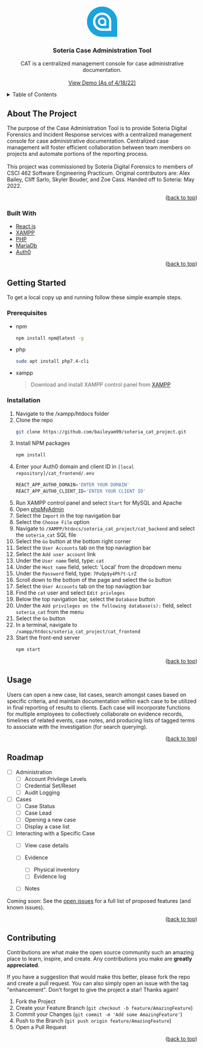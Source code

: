 
<div id="top"></div>

<!-- PROJECT LOGO -->
<br />
<div align="center">
  <a href="https://github.com/baileyam99/soteria_cat_project.git">
    <img src="cat_frontend/src/images/logo.png" alt="Logo" width="80" height="80">
  </a>

<h3 align="center">Soteria Case Administration Tool </h3>

  <p align="center">
    CAT is a centralized management console for case administrative documentation. 
    <br />
    <br />
    <a href="https://drive.google.com/file/d/19t_VvyAQ3L_p-BtQosL7qkV7pLn9LvWD/view?usp=sharing">View Demo (As of 4/18/22)</a>
  </p>
</div>



<!-- TABLE OF CONTENTS -->
<details>
  <summary>Table of Contents</summary>
  <ol>
    <li>
      <a href="#about-the-project">About The Project</a>
      <ul>
        <li><a href="#built-with">Built With</a></li>
      </ul>
    </li>
    <li>
      <a href="#getting-started">Getting Started</a>
      <ul>
        <li><a href="#prerequisites">Prerequisites</a></li>
        <li><a href="#installation">Installation</a></li>
      </ul>
    </li>
    <li><a href="#usage">Usage</a></li>
    <li><a href="#roadmap">Roadmap</a></li>
    <li><a href="#contributing">Contributing</a></li>
    <li><a href="#license">License</a></li>
    <li><a href="#contact">Contact</a></li>
    <li><a href="#acknowledgments">Acknowledgments</a></li>
  </ol>
</details>



<!-- ABOUT THE PROJECT -->
## About The Project

The purpose of the Case Administration Tool is to provide Soteria Digital Forensics and Incident Response services with a centralized management console for case administrative documentation. Centralized case management will foster efficient collaboration between team members on projects and automate portions of the reporting process. 
<br />
<br />
This project was commissioned by Soteria Digital Forensics to members of CSCI 462 Software Engineering Practicum. Original contributors are: Alex Bailey, Cliff Sarlo, Skyler Bouder, and Zoe Cass. Handed off to Soteria: May 2022. 

<p align="right">(<a href="#top">back to top</a>)</p>



### Built With

* [React.js](https://reactjs.org/)
* [XAMPP](https://www.apachefriends.org/index.html)
* [PHP](https://www.php.net)
* [MariaDb](https://mariadb.org/)
* [Auth0](https://auth0.com)


<p align="right">(<a href="#top">back to top</a>)</p>



<!-- GETTING STARTED -->
## Getting Started

To get a local copy up and running follow these simple example steps.

### Prerequisites

* npm
  ```bash
  npm install npm@latest -g
  ```
 * php 
	```bash
	sudo apt install php7.4-cli
	```
* xampp<br/>
	> Download and install XAMPP control panel from [XAMPP](https://www.apachefriends.org/index.html)

### Installation

1. Navigate to the /xampp/htdocs folder
2. Clone the repo 
   ```sh
   git clone https://github.com/baileyam99/soteria_cat_project.git
   ```
2. Install NPM packages
   ```sh
   npm install
   ```
3. Enter your Auth0 domain and client ID in `[local repository]/cat_frontend/.env`
   ```js
   REACT_APP_AUTH0_DOMAIN='ENTER YOUR DOMAIN'
   REACT_APP_AUTH0_CLIENT_ID='ENTER YOUR CLIENT ID'
   ```
4. Run XAMPP control panel and select `Start` for MySQL and Apache
5. Open [phpMyAdmin](http://localhost/phpmyadmin/)
6. Select the `Import` in the top navigation bar
7. Select the `Choose File` option
8. Navigate to `/XAMPP/htdocs/soteria_cat_project/cat_backend` and select the `soteria_cat` SQL file
9. Select the `Go` button at the bottom right corner
10. Select the `User Accounts` tab on the top naviagtion bar
11. Select the `Add user account` link
12. Under the `User name` field, type: `cat`
14. Under the `Host name` field, select: 'Local' from the dropdown menu
15. Under the `Password` field, type: `7PuQp$y4Ph?t-LrZ`
16. Scroll down to the bottom of the page and select the `Go` button
17. Select the `User Accounts` tab on the top naviagtion bar
18. Find the `cat` user and select `Edit privleges`
19. Below the top navigation bar, select the `Database` button
20. Under the `Add privileges on the following database(s):` field, select `soteria_cat` from the menu
21. Select the `Go` button
22. In a terminal, navigate to `/xampp/htdocs/soteria_cat_project/cat_frontend`
23. Start the front-end server
    ```sh
    npm start
    ```

<p align="right">(<a href="#top">back to top</a>)</p>



<!-- USAGE EXAMPLES -->
## Usage

Users can open a new case, list cases, search amongst cases based on specific criteria, and maintain documentation within each case to be utilized in final reporting of results to clients. Each case will incorporate functions for multiple employees to collectively collaborate on evidence records, timelines of related events, case notes, and producing lists of tagged terms to associate with the investigation (for search querying).


<p align="right">(<a href="#top">back to top</a>)</p>



<!-- ROADMAP -->
## Roadmap

- [ ] Administration
	- [ ] Account Privilege Levels
	- [ ]  Credential Set/Reset
	- [ ] Audit Logging
 - [ ] Cases 
	 - [ ] Case Status
	 - [ ] Case Lead
	 - [ ] Opening a new case
	 - [ ] Display a case list
 - [ ] Interacting with a Specific Case
	 - [ ] View case details
	 - [ ] Evidence
		 - [ ] Physical inventory
		 - [ ] Evidence log
	 - [ ] Notes


Coming soon: See the [open issues](https://github.com/baileyam99/soteria_cat_project.git/issues) for a full list of proposed features (and known issues).

<p align="right">(<a href="#top">back to top</a>)</p>



<!-- CONTRIBUTING -->
## Contributing

Contributions are what make the open source community such an amazing place to learn, inspire, and create. Any contributions you make are **greatly appreciated**.

If you have a suggestion that would make this better, please fork the repo and create a pull request. You can also simply open an issue with the tag "enhancement".
Don't forget to give the project a star! Thanks again!

1. Fork the Project
2. Create your Feature Branch (`git checkout -b feature/AmazingFeature`)
3. Commit your Changes (`git commit -m 'Add some AmazingFeature'`)
4. Push to the Branch (`git push origin feature/AmazingFeature`)
5. Open a Pull Request

<p align="right">(<a href="#top">back to top</a>)</p>
